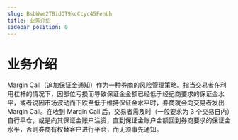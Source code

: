 ```yaml
---
slug: BsbWwe2TBidQT9kcCcyc45FenLh
title: 业务介绍
sidebar_position: 0
---
```



# 业务介绍


Margin Call（追加保证金通知）作为一种券商的风险管理策略。指当交易者在利用杠杆的情况下，因部位亏损而导致保证金金额已经低于经纪商要求的保证金水平，或者说因市场波动而下跌至低于维持保证金水平时，券商就会向交易者发出 Margin Call。在收到 Margin Call 后，交易者需及时（一般要求为 3 个交易日内）自行平仓，或是向其保证金账户注资，直到保证金账户金额回到券商要求的保证金水平，否则券商有权替客户进行平仓，而无须事先通知。

